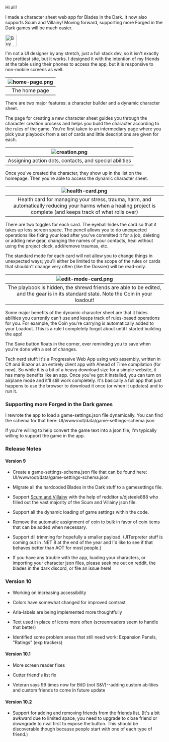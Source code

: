 Hi all!

I made a character sheet web app for Blades in the Dark. It now also supports Scum and Villainy! Moving forward, supporting more Forged in the Dark games will be much easier.

<a href='https://ko-fi.com/S6S5KA4DP' target='_blank'><img height='36' style='border:0px;height:36px;' src='https://storage.ko-fi.com/cdn/kofi3.png?v=3' border='0' alt='Buy Me a Coffee at ko-fi.com' /></a>

I'm not a UI designer by any stretch, just a full stack dev, so it isn't exactly the prettiest site, but it works. I designed it with the intention of my friends at the table using their phones to access the app, but it is responsive to non-mobile screens as well.

| ![home-page.png](https://user-images.githubusercontent.com/130337624/230923924-135ab590-0c84-4148-be60-f2a27cac7923.png) | 
|:--:| 
| The home page |

There are two major features: a character builder and a dynamic character sheet.

The page for creating a new character sheet guides you through the character creation process and helps you build the character according to the rules of the game. You're first taken to an intermediary page where you pick your playbook from a set of cards and little descriptions are given for each.

| ![creation.png](https://user-images.githubusercontent.com/130337624/230924278-23043922-014e-4546-8cac-66c22a94efd8.png) | 
|:--:| 
| Assigning action dots, contacts, and special abilities |

Once you've created the character, they show up in the list on the homepage. Then you're able to access the dynamic character sheet.

| ![health-card.png](https://user-images.githubusercontent.com/130337624/230924684-1f8a2a2d-6102-484a-9b60-3e5365212694.png) | 
|:--:| 
| Health card for managing your stress, trauma, harm, and automatically reducing your harms when a healing project is complete (and keeps track of what rolls over) |

There are two toggles for each card. The eyeball hides the card so that it takes up less screen space. The pencil allows you to do unexpected operations like fixing your load after you've committed it for a job, deleting or adding new gear, changing the names of your contacts, heal without using the project clock, add/remove traumas, etc.

The standard mode for each card will not allow you to change things in unexpected ways; you'll either be limited to the scope of the rules or cards that shouldn't change very often (like the Dossier) will be read-only.

| ![edit-mode-card.png](https://user-images.githubusercontent.com/130337624/230925175-1927544e-79d6-4a52-935e-468431909b28.png) | 
|:--:| 
| The playbook is hidden, the shrewd friends are able to be edited, and the gear is in its standard state. Note the Coin in your loadout! |

Some major benefits of the dynamic character sheet are that it hides abilities you currently can't use and keeps track of rules-based operations for you. For example, the Coin you're carrying is automatically added to your Loadout. This is a rule I completely forgot about until I started building the app!

The Save button floats in the corner, ever reminding you to save when you're done with a set of changes.

Tech nerd stuff:
It's a Progressive Web App using web assembly, written in C# and Blazor as an entirely client app with Ahead of Time compilation (for now). So while it is a bit of a heavy download size for a simple website, it has many benefits like an app. Once you've got it installed, you can turn on airplane mode and it'll still work completely. It's basically a full app that just happens to use the browser to download it once (or when it updates) and to run it.

### Supporting more Forged in the Dark games

I rewrote the app to load a game-settings.json file dynamically. You can find the schema for that here: UI/wwwroot/data/game-settings-schema.json

If you're willing to help convert the game text into a json file, I'm typically willing to support the game in the app.

### Release Notes

#### Version 9

- Create a game-settings-schema.json file that can be found here: UI/wwwroot/data/game-settings-schema.json

- Migrate all the hardcoded Blades in the Dark stuff to a gamesettings file.

- Support [Scum and Villainy](https://evilhat.com/product/scum-and-villainy/) with the help of redditor u/djsteele888 who filled out the vast majority of the Scum and Villainy json file.

- Support all the dynamic loading of game settings within the code.

- Remove the automatic assignment of coin to bulk in favor of coin items that can be added when necessary.

- Support dll trimming for hopefully a smaller payload. (JITerpreter stuff is coming out in .NET 8 at the end of the year and I'd like to see if that behaves better than AOT for most people.)

- If you have any trouble with the app, loading your characters, or importing your character json files, please seek me out on reddit, the blades in the dark discord, or file an issue here!

### Version 10

- Working on increasing accessibility

- Colors have somewhat changed for improved contrast

- Aria-labels are being implemented more thoughtfully

- Text used in place of icons more often (screenreaders seem to handle that better)

- Identified some problem areas that still need work: Expansion Panels, "Ratings" (exp trackers)

#### Version 10.1

- More screen reader fixes

- Cutter friend's list fix

- Veteran says 99 times now for BitD (not S&V)--adding custom abilities and custom friends to come in future update

#### Version 10.2

- Support for adding and removing friends from the friends list. (It's a bit awkward due to limited space, you need to upgrade to close friend or downgrade to rival first to expose the button. This should be discoverable though because people start with one of each type of friend.)